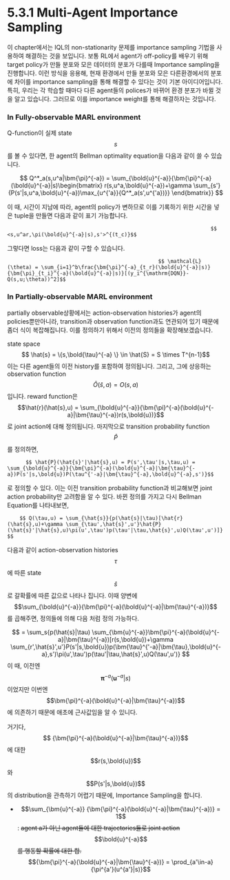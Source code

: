 # 5.3.1 Multi-Agent Importance Sampling

이 chapter에서는 IQL의 non-stationarity 문제를 importance sampling 기법을 사용하여 해결하는 것을 보입니다. 보통 RL에서 agent가 off-policy를 배우기 위해 target policy가 만들 분포와 모은 데이터의 분포가 다를때 Importance sampling을 진행합니다. 이런 방식을 응용해, 현재 환경에서 만들 분포와 모은 다른환경에서의 분포에 차이를 importance sampling을 통해 해결할 수 있다는 것이 기본 아이디어입니다. 특히, 우리는 각 학습할 때마다 다른 agent들의 polices가 바뀌어 환경 분포가 바뀔 것을 알고 있습니다. 그러므로 이를 importance weight를 통해 해결하자는 것입니다. 

### In Fully-observable MARL environment

Q-function이 실제 state $$ s$$를 볼 수 있다면, 한 agent의 Bellman optimality equation을 다음과 같이 쓸 수 있습니다.

$$ Q^*_a(s,u^a|\bm{\pi}^{-a}) = \sum_{\bold{u}^{-a}}{\bm{\pi}^{-a}(\bold{u}^{-a}|s)\begin{bmatrix} r(s,u^a,\bold{u}^{-a})+\gamma \sum_{s'}{P(s'|s,u^a,\bold{u}^{-a})\max_{u^{'a}}{Q^*_a(s',u^{'a})}} \end{bmatrix}} $$

이 때, 시간이 지남에 따라, agent의 policy가 변하므로 이를 기록하기 위한 시간을 넣은 tuple을 만들면 다음과 같이 표기 가능합니다.

                                                                      $$ <s,u^ar,\pi(\bold{u}^{-a}|s),s'>^{(t_c)}$$

그렇다면 loss는 다음과 같이 구할 수 있습니다.

                                                     $$ \mathcal{L}(\theta) = \sum_{i=1}^b\frac{\bm{\pi}^{-a}_{t_r}(\bold{u}^{-a}|s)}{\bm{\pi}_{t_i}^{-a}(\bold{u}^{-a}|s)}[(y_i^{\mathrm{DQN}}-Q(s,u;\theta))^2]$$

### In Partially-observable MARL environment

partially observable상황에서는 action-observation histories가 agent의 policies뿐만아니라, transition과 observation function과도 연관되어 있기 때문에 좀더 식이 복잡해집니다. 이를 정의하기 위해서 이전의 정의들을 확장해보겠습니다.

state space$$ \hat{s} = \{s,\bold{\tau}^{-a} \} \in \hat{S} = S \times T^{n-1}$$이는 다른 agent들의 이전 history를 포함하여 정의됩니다. 그리고, 그에 상응하는 observation function $$ \hat{O}(\hat{s},a) = O(s,a)$$입니다. reward function은 $$\hat{r}(\hat{s},u) = \sum_{\bold{u}^{-a}}{\bm{\pi}^{-a}(\bold{u}^{-a}|\bm{\tau}^{-a})r(s,\bold{u})}$$로 joint action에 대해 정의됩니다. 마지막으로 transition  probability function $$ \hat{P}$$를 정의하면,

          $$ \hat{P}(\hat{s}'|\hat{s},u) = P(s',\tau'|s,\tau,u) = \sum_{\bold{u}^{-a}}{\bm{\pi}^{-a}(\bold{u}^{-a}|\bm{\tau}^{-a})P(s'|s,\bold{u})P(\tau^{'-a}|\bm{\tau}^{-a},\bold{u}^{-a},s')}$$

로 정의할 수 있다. 이는 이전 transition probability function과 비교해보면 joint action probability만 고려함을 알 수 있다. 바뀐 정의를 가지고 다시 Bellman Equation를 나타내보면,

        $$ Q(\tau,u) = \sum_{\hat{s}}{p(\hat{s}|\tau)[\hat{r}(\hat{s},u)+\gamma \sum_{\tau',\hat{s}',u'}\hat{P}(\hat{s}'|\hat{s},u)\pi(u',\tau')p(\tau'|\tau,\hat{s}',u)Q(\tau',u')]} $$

다음과 같이 action-observation histories $$\tau$$에 따른 state $$\hat{s}$$로 갈확률에 따른 값으로 나타나 집니다. 이때 양변에 $$\sum_{\bold{u}^{-a}}{\bm{\pi}^{-a}(\bold{u}^{-a}|\bm{\tau}^{-a})}$$ 를 곱해주면, 정의들에 의해 다음 처럼 정의 가능하다.

$$ = \sum_s{p(\hat{s}|\tau) \sum_{\bm{u}^{-a}}\bm{\pi}^{-a}(\bold{u}^{-a}|\bm{\tau}^{-a})[r(s,\bold{u})+\gamma \sum_{r',\hat{s}',u'}P(s'|s,\bold{u})p(\bm{\tau}^{'-a}|\bm{\tau},\bold{u}^{-a},s')\pi(u',\tau')p(\tau'|\tau,\hat{s}',u)Q(\tau',u')} $$이 때, 이전엔 $$\bm{\pi}^{-a}(\bm{u}^{-a}|s)$$이었지만 이번엔 $$\bm{\pi}^{-a}(\bold{u}^{-a}|\bm{\tau}^{-a})$$에 의존하기 때문에 애초에 근사값임을 알 수 있니다.

거기다, $$ {\bm{\pi}^{-a}(\bold{u}^{-a}|\bm{\tau}^{-a})}$$에 대한 $$r(s,\bold{u})$$와 $$P(s'|s,\bold{u})$$의 distribution을 관측하기 어렵기 때문에, Importance Sampling을 합니다. 

* $$\sum_{\bm{u}^{-a}}  {\bm{\pi}^{-a}(\bold{u}^{-a}|\bm{\tau}^{-a})} = 1$$: ~~agent a가 아닌 agent들에 대한 trajectories들로 joint action~~ $$\bold{u}^{-a}$$~~를 행동할 확률에 대한 합.~~ $${\bm{\pi}^{-a}(\bold{u}^{-a}|\bm{\tau}^{-a})} = \prod_{a'\in-a}{\pi^{a'}(u^{a'}|s)}$$

